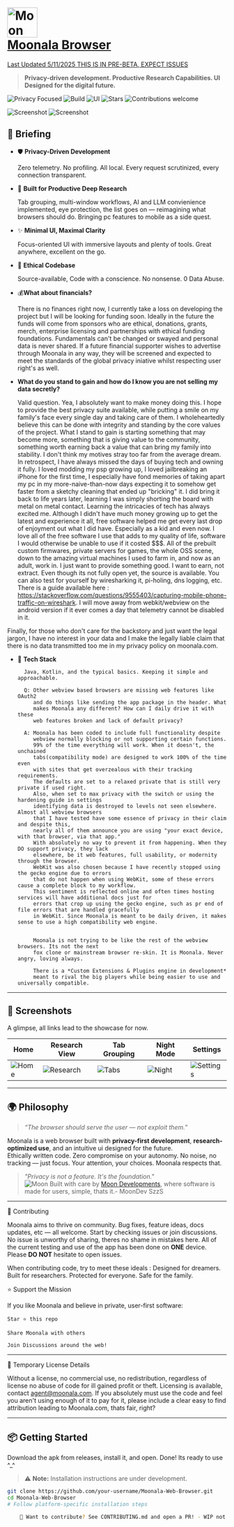 

# <img src="https://assets.zyrosite.com/cdn-cgi/image/format=auto,w=328,h=320,fit=crop/m5KMD6loVNFzveb4/store-app-icon-d951VRbbgeF5eqnw.png" width="69" alt="Moon" /> </br> [Moonala Browser](https://moonala.com)


[Last Updated 5/11/2025 THIS IS IN PRE-BETA, EXPECT ISSUES](https://moonala.com/changelog)

> **Privacy-driven development. Productive Research Capabilities. UI Designed for the digital future.**

![Privacy Focused](https://img.shields.io/badge/privacy-100%25-brightgreen)
![Build](https://img.shields.io/badge/build-stable-success)
![UI](https://img.shields.io/badge/UI-inspired--by--the--future-9cf)
![Stars](https://img.shields.io/github/stars/MoonDevelopmentsLLC/Moonala-Web-Browser?style=social)
![Contributions welcome](https://img.shields.io/badge/contributions-welcome-blue)

<img src="https://assets.zyrosite.com/cdn-cgi/image/format=auto,fit=crop/m5KMD6loVNFzveb4/showcase-displayimage-m2W8NGEwNQIQkv9Z.png" alt="Screenshot" />

<img src="https://assets.zyrosite.com/cdn-cgi/image/format=auto, fit=crop/m5KMD6loVNFzveb4/showcase-2-YleWgGQw3as67VLX.png" alt="Screenshot" />

## 🚀 Briefing

- 🛡️ **Privacy-Driven Development**
  
  Zero telemetry. No profiling. All local. Every request scrutinized, every connection transparent.

- 🧠 **Built for Productive Deep Research**  

  Tab grouping, multi-window workflows, AI and LLM convienience implemented, eye protection, the list
      goes on — reimagining what browsers should do. Bringing pc features to mobile as a side quest. 

- ✨ **Minimal UI, Maximal Clarity**  

  Focus-oriented UI with immersive layouts and plenty of tools. Great anywhere, excellent on the go.

- 🧭 **Ethical Codebase**  

  Source-available, Code with a conscience. No nonsense. 0 Data Abuse.

- 💰**What about financials?** 

  There is no finances right now, I currently take a loss on developing the project but I will be looking for funding soon. Ideally in the future the funds
      will come from sponsors who are ethical, donations, grants, merch, enterprise licensing and partnerships with
      ethical funding foundations. Fundamentals can't be changed or swayed and personal data is never shared. If a future
      financial supporter wishes to advertise through Moonala in any way, they will be screened and expected to meet the standards of the global privacy iniative whilst respecting user right's as well.

- **What do you stand to gain and how do I know you are not selling my data secretly?**

  Valid question. Yea, I absolutely want to make money doing this. I hope to provide the best privacy suite available, while putting a smile on my family's face every single day and taking care of them. I wholeheartedly believe this can be done with integrity and standing by the core values of the project. What I stand to gain is starting something that may become more, something that is giving value to the community, something worth earning back a value that can bring my family into stability. I don't think my motives stray too far from the average dream. In retrospect, I have always missed the days of buying tech and owning it fully. I loved modding my psp growing up, I loved jailbreaking an iPhone for the first time, I especially have fond memories of taking apart my pc in my more-naive-than-now days expecting it to somehow get faster from a sketchy cleaning that ended up "bricking" it. I did bring it back to life years later, learning I was simply shorting the board with metal on metal contact. Learning the intricacies of tech has always excited me. Although I didn't have much money growing up to get the latest and experience it all, free software helped me get every last drop of enjoyment out what I did have. Especially as a kid and even now. I love all of the free software I use that adds to my quality of life, software I would otherwise be unable to use if it costed $$$. All of the prebuilt custom firmwares, private servers for games, the whole OSS scene, down to the amazing virtual machines I used to farm in, and now as an adult, work in. I just want to provide something good. I want to earn, not extract. Even though its not fully open yet, the source is available. You can also test for yourself by wiresharking it, pi-holing, dns logging, etc. There is a guide available here : https://stackoverflow.com/questions/9555403/capturing-mobile-phone-traffic-on-wireshark. I will move away from webkit/webview on the android version if it ever comes a day that telemetry cannot be disabled in it. 

Finally, for those who don't care for the backstory and just want the legal jargon, I have no interest in your data and I make the legally liable claim that there is no data transmitted too me in my privacy policy on moonala.com.

- 🧩 **Tech Stack**

        Java, Kotlin, and the typical basics. Keeping it simple and approachable.

        Q: Other webview based browsers are missing web features like OAuth2
           and do things like sending the app package in the header. What
           makes Moonala any different? How can I daily drive it with these
           web features broken and lack of default privacy? 

        A: Moonala has been coded to include full functionality despite
           webview normally blocking or not supporting certain functions. 
           99% of the time everything will work. When it doesn't, the unchained
           tabs(compatibility mode) are designed to work 100% of the time even 
           with sites that get overzealous with their tracking requirements.  
           The defaults are set to a relaxed private that is still very private if used right.
           Also, when set to max privacy with the switch or using the hardening guide in settings
           identifying data is destroyed to levels not seen elsewhere. Almost all webview browsers 
           that I have tested have some essence of privacy in their claim and despite this,
           nearly all of them announce you are using "your exact device, with that browser, via that app."
           With absolutely no way to prevent it from happening. When they DO support privacy, they lack 
           elsewhere, be it web features, full usability, or modernity through the browser.
           WebKit was also chosen because I have recently stopped using the gecko engine due to errors
           that do not happen when using WebKit, some of these errors cause a complete block to my workflow.
           This sentiment is reflected online and often times hosting services will have additional docs just for
           errors that crop up using the gecko engine, such as pr end of file errors that are handled gracefully 
           in WebKit. Since Moonala is meant to be daily driven, it makes sense to use a high compatibility web engine.
  

           Moonala is not trying to be like the rest of the webview browsers. Its not the next 
           fox clone or mainstream browser re-skin. It is Moonala. Never angry, loving always.

           There is a *Custom Extensions & Plugins engine in development*
           meant to rival the big players while being easier to use and universally compatible.
           
---

## 📸 Screenshots

A glimpse, all links lead to the showcase for now.

| Home | Research View | Tab Grouping | Night Mode | Settings |
|------|----------------|--------------|-------------|----------|
| ![Home](https://moonala.com/showcase) | ![Research](https://moonala.com/showcase) | ![Tabs](https://moonala.com/showcase) | ![Night](https://moonala.com/showcase) | ![Settings](https://moonala.com/showcase) |

---

## 🌍 Philosophy

> _“The browser should serve the user — not exploit them.”_

Moonala is a web browser built with **privacy-first development**, **research-optimized use**, and an intuitive ui designed for the future.  
Ethically written code. Zero compromise on your autonomy. No noise, no tracking — just focus. Your attention, your choices.  Moonala respects that.


> _"Privacy is not a feature. It's the foundation."_  
![Moon](https://assets.zyrosite.com/cdn-cgi/image/format=auto,w=60,fit=crop,q=95/m5KMD6loVNFzveb4/moongridstoreicon-AE0PyDGOPkUlPOMa.png) 
 Built with care by [Moon Developments](https://moonala.com), where software is made for users, simple, thats it.- MoonDev SzzS

---

🙌 Contributing

Moonala aims to thrive on community. Bug fixes, feature ideas, docs updates, etc — all welcome.
Start by checking issues or join discussions. No issue is unworthy of sharing, theres no shame in mistakes here.
All of the current testing and use of the app has been done on **ONE** device. Please **DO NOT** hesitate to open issues.

When contributing code, try to meet these ideals : 
Designed for dreamers. Built for researchers. Protected for everyone. Safe for the family.

⭐️ Support the Mission

If you like Moonala and believe in private, user-first software:

    Star ⭐ this repo

    Share Moonala with others

    Join Discussions around the web!

---

📝 Temporary License Details

Without a license, no commercial use, no redistribution, regardless of license no abuse of code for ill gained profit or theft. Licensing is available, contact agent@moonala.com. If you absolutely must use the code and feel you aren't using enough of it to pay for it, please include a clear easy to find attribution leading to Moonala.com, thats fair, right?

---

## 📦 Getting Started


Download the apk from releases, install it, and open. Done! Its ready to use ^_^


> ⚠️ **Note:** Installation instructions are under development.

```bash
git clone https://github.com/your-username/Moonala-Web-Browser.git
cd Moonala-Web-Browser
# Follow platform-specific installation steps

    💬 Want to contribute? See CONTRIBUTING.md and open a PR! - WIP not ready.



